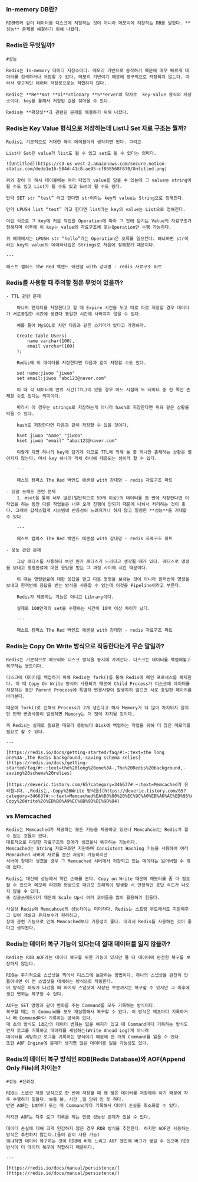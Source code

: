 ### In-memory DB란?
    
    RDBMS와 같이 데이터를 디스크에 저장하는 것이 아니라 메모리에 저장하는 DB를 말한다. **성능** 문제를 해결하기 위해 나왔다.
    
### Redis란 무엇일까?
    
    #성능 
    
    Redis는 In-memory 데이터 저장소이다. 메모리 기반으로 동작하기 때문에 매우 빠르게 데이터를 검색하거나 저장할 수 있다. 메모리 기반이기 때문에 영구적으로 저장되지 않는다. 따라서 영구적인 데이터 저장용으로는 적합하지 않다.
    
    Redis는 **Re**mot **Di**ctionary **S**erver의 약자로  key-value 형식의 저장소이다. key를 통해서 저장된 값을 찾아올 수 있다.
    
    Redis는 **확장성**과 관련된 문제를 해결하기 위해 나왔다.
    
### Redis는 Key Value 형식으로 저장하는데 List나 Set 자료 구조는 뭘까?
    
    Redis는 기본적으로 거대한 해시 테이블이라 생각하면 된다. 그리고 
    
    List나 Set은 value가 list도 될 수 있고 set도 될 수 있다는 의미다.
    
    ![Untitled](https://s3-us-west-2.amazonaws.com/secure.notion-static.com/dede1e16-584d-41c8-ae95-cf868568f870/Untitled.png)
    
    위와 같이 이 해시 테이블에는 여러 타입의 value를 담을 수 있는데 그 value는 string이 될 수도 있고 List가 될 수도 있고 Set이 될 수도 있다.
    
    만약 SET str “test” 라고 한다면 str이라는 key의 value는 String으로 정해진다.
    
    만약 LPUSH list “test” 라고 한다면 list라는 key의 value는 List으로 정해진다.
    
    이런 식으로 그 key에 처음 작업한 Operation에 따라 그 안에 담기는 Value의 자료구조가 정해지며 이후에 이 key는 value의 자료구조에 맞는Operation만 수행 가능하다.
    
    위 예제에서는 LPUSH str “hello”라는 Operation은 오류를 일으킨다. 왜냐하면 str이라는 key의 value의 데이터타입은 Strings로 처음에 정해졌기 때문이다.
    
    ---
    
    패스트 캠퍼스 The Red 백엔드 에센셜 with 강대명 - redis 자료구조 파트
    
### Redis를 사용할 때 주의할 점은 무엇이 있을까?
    - TTL 관련 문제
        
        하나의 엔티티를 저장한다고 할 때 Expire 시간을 두고 따로 따로 저장할 경우 데이터가 서로동일한 시간에 생겼다 동일한 시간에 사라지지 않을 수 있다. 
        
        예를 들어 MySQL로 치면 다음과 같은 스키마가 있다고 가정하자.
        
        Create table Users(
        	name varchar(100),
        	email varchar(100)
        );
        
        Redis에 이 데이터를 저장한다면 다음과 같이 저장할 수도 있다.
        
        set name:jiwoo "jiwoo"
        set email:jiwoo "abc123@naver.com"
        
        이 때 각 데이터에 만료 시간(TTL)이 있을 경우 어느 시점에 두 데이터 중 한 쪽만 존재할 수도 있다는 의미이다.
        
        따라서 이 경우는 strings로 저장하는게 아니라 hash로 저장한다면 위와 같은 상황을 막을 수 있다.
        
        hash로 저장한다면 다음과 같이 저장할 수 있을 것이다.
        
        hset jiwoo "name" "jiwoo"
        hset jiwoo "email" "abac123@naver.com"
        
        이렇게 되면 하나의 key에 담기게 되므로 TTL에 의해 둘 중 하나만 존재하는 상황은 벌어지지 않는다. 마치 key 하나가 객체 하나에 대응되는 셈이라 할 수 있다.
        
        ---
        
        패스트 캠퍼스 The Red 백엔드 에센셜 with 강대명 - redis 자료구조 파트
        
    - 싱글 쓰레드 관련 문제
        1. mset을 통해 너무 많은(일반적으로 50개 이상)의 데이터를 한 번에 저장한다면 이 작업을 하는 동안 다른 작업들은 너무 오래 진행이 안되기 때문에 나눠서 처리하는 것이 좋다. 그래야 갑작스럽게 시스템에 반응성이 느려지거나 하지 않고 일정한 **성능**을 기대할 수 있다.
        
        ---
        
        패스트 캠퍼스 The Red 백엔드 에센셜 with 강대명 - redis 자료구조 파트
        
    - 성능 관련 문제
        
        그냥 레디스를 사용하다 보면 뭔가 레디스가 느리다고 생각될 때가 있다. 레디스로 명령을 보내고 명령완료에 대한 응답을 받는 그 과정 사이에 시간 때문이다.
        
        이 때는 명령완료에 대한 응답을 받고 다음 명령을 보내는 것이 아니라 한꺼번에 명령을 보내고 한꺼번에 응답을 받는 방식을 사용할 수 있는데 이것을 Pipeline이라고 부른다.
        
        Redis가 제공하는 기능은 아니고 Library이다.
        
        실제로 100만개의 set을 수행하는 시간이 10배 이상 차이가 났다.
        
        ---
        
        패스트 캠퍼스 The Red 백엔드 에센셜 with 강대명 - redis 자료구조 파트
        
### Redis는 Copy On Write 방식으로 작동한다는게 무슨 말일까?
    
    Redis는 기본적으로 메모리와 디스크 방식을 동시에 가져간다. 디스크는 데이터를 백업해놓고 복구하는 용도이다. 
    
    디스크에 데이터를 백업하기 위해 Redis는 fork()를 통해 Redis에 메인 프로세스를 복제한다. 이 때 Copy On Write 방식이 사용되기 때문에 Child Process가 디스크에 데이터를 저장하는 동안 Parent Process에 특별히 변경사항이 발생하지 않으면 서로 동일한 페이지를 바라본다.
    
    때문에 fork()로 인해서 Process가 2개 생긴다고 해서 Memory가 더 많이 차지되지 않지만 만약 변경사항이 발생하면 Memory는 더 많이 차지될 것이다.
    
    즉 Redis는 실제로 필요한 메모리 용량보다 Disk에 백업하는 작업을 위해 더 많은 메모리를 필요로 할 수 있다.
    
    ---
    
    [https://redis.io/docs/getting-started/faq/#:~:text=the long one%3A-,The Redis background,-saving schema relies](https://redis.io/docs/getting-started/faq/#:~:text=the%20long%20one%3A-,The%20Redis%20background,-saving%20schema%20relies)
    
    [https://deveric.tistory.com/65?category=346637#:~:text=Memcached가 유리합니다.-,Redis는,-Copy%26Write 방식을](https://deveric.tistory.com/65?category=346637#:~:text=Memcached%EA%B0%80%20%EC%9C%A0%EB%A6%AC%ED%95%A9%EB%8B%88%EB%8B%A4.-,Redis%EB%8A%94,-Copy%26Write%20%EB%B0%A9%EC%8B%9D%EC%9D%84)
    
### vs Memcached

    Redis는 Memcached가 제공하는 모든 기능을 제공하고 있으나 Memcahced는 Redis가 할 수 없는 것들이 있다. 
    대표적으로 다양한 자료구조와 장애가 생겼을시 복구하는 기능이다. 
    Memcached는 String 자료구조만 지원하며 Consistent Hashing 기능을 사용하여 여러 Memcached 서버에 자료를 분산 저장이 가능하지만
    서버에 장애가 생겼을 경우 그 Memcached 서버에서 저장되고 있는 데이터는 잃어버릴 수 밖에 없다.

    Redis는 대신에 성능에서 약간 손해를 본다. Copy on Write 때문에 메모리를 좀 더 필요할 수 있으며 메모리 파편화 현상으로 대규모 트래픽이 발생할 시 안정적인 응답 속도가 나오지 않을 수 있다.
    또 싱글쓰레드이기 때문에 Scale Up시 여러 코어들을 많이 활용하기 힘들다.

    사실상 Redis와 Memcahced의 성능차이는 미미하다. Redis는 스프링 부트에서도 지원해주고 있어 개발과 유지보수가 편리하고, 
    장애 관련 기능으로 인해 Memcached보다 가용성이 좋다. 따라서 Redis를 사용하는 것이 좋다고 생각된다.

### Redis는 데이터 복구 기능이 있다는데 절대 데이터를 잃지 않을까?
    
    Redis는 RDB AOF라는 데이터 복구를 위한 기능이 있지만 둘 다 데이터에 완전한 복구를 보장하지 않는다.
    
    RDB는 주기적으로 스냅샷을 찍어서 디스크에 보관하는 방법이다. 하나의 스냅샷을 완전히 만들어내면 이 전 스냅샷을 대체하는 방식으로 작동한다. 
    이 방식은 파워가 나갔을 때 마지막 스냅샷에 저장된 부분까지는 복구할 수 있지만 그 이후에 생긴 변화는 복구할 수 없다.
    
    AOF는 SET 명령과 같이 변화를 주는 Command를 모두 기록하는 방식이다. 
    복구할 때는 이 Command를 모두 재실행해서 복구할 수 있다. 이 방식은 매초마다 기록하거나 매 Command마다 기록하는 방식이 있다. 
    매 초의 방식도 1초간의 데이터 변화는 잃을 여지가 있고 매 Command마다 기록하는 방식도 먼저 로그를 기록하고 데이터를 세팅하는(Write Ahead Log)게 아니라
    데이터를 세팅하고 로그를 기록하는 방식이기 때문에 한 개의 Command를 잃을 수 있다. 
    또한 AOF Engine에 문제가 생기면 많은 데이터를 잃을 가능성도 있다.
    
### Redis의 데이터 복구 방식인 RDB(Redis Database)와 AOF(Append Only File)의 차이는?
    
    #성능 #신뢰성
    
    RDB는 스냅샷 저장 방식으로 한 번에 저장할 때 꽤 많은 데이터를 저장해야 하기 때문에 자주 수행하기 힘들다. 보통 분, 시간 ,일 단위 인 듯 하다.
    반면 AOF는 1초마다 또는 매 Command마다 기록해서 데이터 손실을 최소화할 수 있다.
    
    하지만 AOF는 자주 로그 기록을 하는 만큼 성능상 문제가 있을 수 있다.
    
    데이터 손실에 대해 크게 민감하지 않은 경우 RDB 방식을 추천한다. 하지만 AOF만 사용하는 방식은 추천하지 않는다.(둘이 같이 사용 가능) 
    왜냐하면 데이터 복구하는 것이 RDB에 비해 느리고 AOF 엔진에 버그가 생길 수 있으며 RDB 방식이 더 데이터 복구에 적합하기 때문이다.
    
    ---
    
    [https://redis.io/docs/manual/persistence/](https://redis.io/docs/manual/persistence/)
    